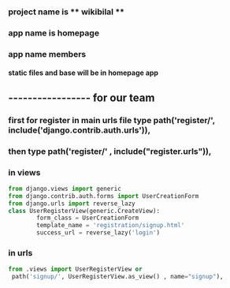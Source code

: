 ### project name is ** wikibilal **
### app name is homepage
### app name members
#### static files and base will be in homepage app












## ----------------- for our team
### first for register in main urls file type  path('register/', include('django.contrib.auth.urls')),
### then type path('register/' , include("register.urls")),
### in views 
```python
from django.views import generic
from django.contrib.auth.forms import UserCreationForm
from django.urls import reverse_lazy
class UserRegisterView(generic.CreateView):
		form_class = UserCreationForm
		template_name = 'registration/signup.html'
		success_url = reverse_lazy('login')
```
### in urls 
```python 
from .views import UserRegisterView or 
 path('signup/', UserRegisterView.as_view() , name="signup"),
